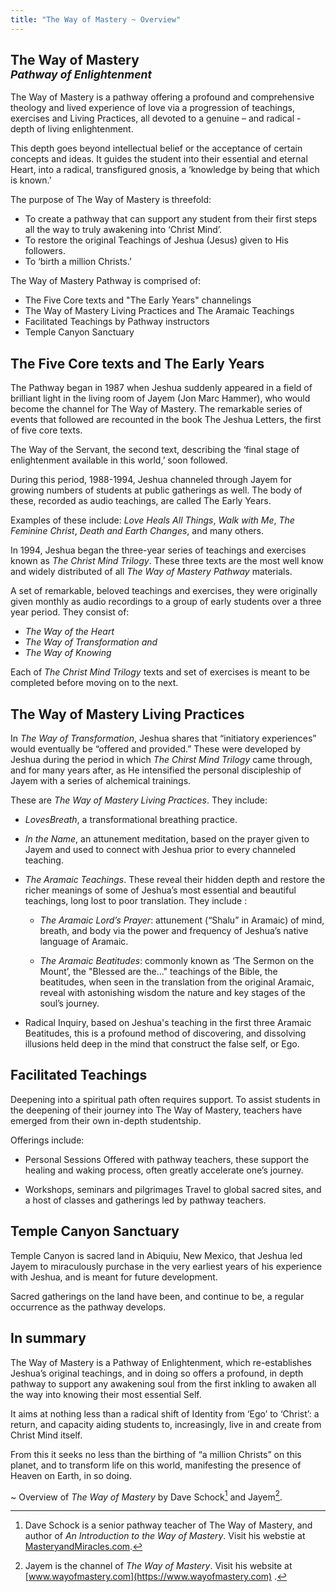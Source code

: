 ```yaml
---
title: "The Way of Mastery ~ Overview"
---
```


<h2 class="ui header disable-paragraph-marker">
The Way of Mastery<br/><small><em>Pathway of Enlightenment</em></small>
</h2>

The Way of Mastery is a pathway offering a profound and comprehensive
theology and lived experience of love via a progression of teachings,
exercises and Living Practices, all devoted to a genuine – and radical -
depth of living enlightenment.

This depth goes beyond intellectual belief or the acceptance of certain
concepts and ideas. It guides the student into their essential and
eternal Heart, into a radical, transfigured gnosis, a ‘knowledge by
being that which is known.’

The purpose of The Way of Mastery is threefold:

* To create a pathway that can support any student from their first steps all the way to truly awakening into ‘Christ Mind’.
* To restore the original Teachings of Jeshua (Jesus) given to His followers.
* To ‘birth a million Christs.’

The Way of Mastery Pathway is comprised of:

* The Five Core texts and "The Early Years" channelings
* The Way of Mastery Living Practices and The Aramaic Teachings
* Facilitated Teachings by Pathway instructors
* Temple Canyon Sanctuary

## The Five Core texts and The Early Years

The Pathway began in 1987 when Jeshua suddenly appeared in a field of
brilliant light in the living room of Jayem (Jon Marc Hammer), who would
become the channel for The Way of Mastery. The remarkable series of
events that followed are recounted in the book The Jeshua Letters, the
first of five core texts.

The Way of the Servant, the second text, describing the ‘final stage of
enlightenment available in this world,’ soon followed.

During this period, 1988-1994, Jeshua channeled through Jayem for
growing numbers of students at public gatherings as well. The body of
these, recorded as audio teachings, are called The Early Years.

Examples of these include: *Love Heals All Things*, *Walk with Me*, *The
Feminine Christ*, *Death and Earth Changes*, and many others.

In 1994, Jeshua began the three-year series of teachings and exercises
known as *The Christ Mind Trilogy*. These three texts are the most well
know and widely distributed of all *The Way of Mastery Pathway* materials.

A set of remarkable, beloved teachings and exercises, they were
originally given monthly as audio recordings to a group of early
students over a three year period. They consist of:

* *The Way of the Heart*
* *The Way of Transformation  and*
* *The Way of Knowing*

Each of *The Christ Mind Trilogy* texts and set of exercises is meant to be
completed before moving on to the next.

## The Way of Mastery Living Practices

In *The Way of Transformation*, Jeshua shares that “initiatory
experiences” would eventually be “offered and provided.” These were
developed by Jeshua during the period in which *The Chirst Mind Trilogy*
came through, and for many years after, as He intensified the personal
discipleship of Jayem with a series of alchemical trainings.

These are *The Way of Mastery Living Practices*. They include:

* *LovesBreath*, a transformational breathing practice.

* *In the Name*, an attunement meditation, based on the prayer given to
Jayem and used to connect with Jeshua prior to every channeled teaching.

* *The Aramaic Teachings*. These reveal their hidden depth and restore the
richer meanings of some of Jeshua’s most essential and beautiful
teachings, long lost to poor translation. They include :

    * *The Aramaic Lord’s Prayer*: attunement (“Shalu” in Aramaic) of mind,
    breath, and body via the power and frequency of Jeshua’s native language
    of Aramaic.

    * *The Aramaic Beatitudes*: commonly known as ‘The Sermon on the Mount’,
    the "Blessed are the&hellip;" teachings of the Bible, the beatitudes, when
    seen in the translation from the original Aramaic, reveal with
    astonishing wisdom the nature and key stages of the soul’s journey. 

* Radical Inquiry, based on Jeshua's teaching in the first three
Aramaic Beatitudes, this is a  profound method of discovering, and
dissolving illusions held deep in the mind that construct the false
self, or Ego.

## Facilitated Teachings

Deepening into a spiritual path often requires support. To assist
students in the deepening of their journey into The Way of Mastery,
teachers have emerged from their own in-depth studentship.

Offerings include:

* Personal Sessions Offered with pathway teachers, these support the
healing and waking process, often greatly accelerate one’s journey. 

* Workshops, seminars and pilgrimages Travel to global sacred sites, and
a host of classes and gatherings led by pathway teachers.

## Temple Canyon Sanctuary

Temple Canyon is sacred land in Abiquiu, New Mexico, that Jeshua led
Jayem to miraculously purchase in the very earliest years of his
experience with Jeshua, and is meant for future development.

Sacred gatherings on the land have been, and continue to be, a regular occurrence as the pathway develops.

## In summary

The Way of Mastery is a Pathway of Enlightenment, which re-establishes
Jeshua’s original teachings, and in doing so offers a profound, in depth
pathway to support any awakening soul from the first inkling to awaken
all the way into knowing their most essential Self.

It aims at nothing less than a radical shift of Identity from ‘Ego’ to
‘Christ’: a return, and capacity aiding students to, increasingly, live
in and create from Christ Mind itself.

From this it seeks no less than the birthing of “a million Christs” on
this planet, and to transform life on this world, manifesting the
presence of Heaven on Earth, in so doing.

~ Overview of *The Way of Mastery* by Dave Schock[^1] and Jayem[^2].

[^1]: Dave Schock is  a senior pathway teacher of The Way of Mastery,
  and author of *An Introduction to the Way of Mastery*. Visit his
  webstie at [MasteryandMiracles.com](https://masteryandmiracles.com).

[^2]: Jayem is the channel of *The Way of Mastery*. Visit his website at
  [www.wayofmastery.com](https://www.wayofmastery.com) .

